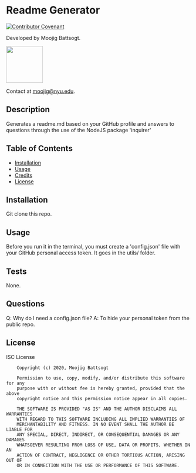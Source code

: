 
# Readme Generator
[![Contributor Covenant](https://img.shields.io/badge/Contributor%20Covenant-v2.0%20adopted-ff69b4.svg)](https://www.contributor-covenant.org/version/2/0/code_of_conduct/) 

Developed by Moojig Battsogt. 

<img src='https://avatars1.githubusercontent.com/u/57543294?v=4' style='width: 100px'>

Contact at moojig@nyu.edu.

## Description 

Generates a readme.md based on your GitHub profile and answers to questions through the use of the NodeJS package 'inquirer'

## Table of Contents

* [Installation](#installation)
* [Usage](#usage)
* [Credits](#credits)
* [License](#license)


## Installation

Git clone this repo.


## Usage 

Before you run it in the terminal, you must create a 'config.json' file with your GitHub personal access token. It goes in the utils/ folder.


## Tests

None.


## Questions

Q: Why do I need a config.json file? A: To hide your personal token from the public repo.


## License

ISC License

        Copyright (c) 2020, Moojig Battsogt
        
        Permission to use, copy, modify, and/or distribute this software for any
        purpose with or without fee is hereby granted, provided that the above
        copyright notice and this permission notice appear in all copies.
        
        THE SOFTWARE IS PROVIDED "AS IS" AND THE AUTHOR DISCLAIMS ALL WARRANTIES
        WITH REGARD TO THIS SOFTWARE INCLUDING ALL IMPLIED WARRANTIES OF
        MERCHANTABILITY AND FITNESS. IN NO EVENT SHALL THE AUTHOR BE LIABLE FOR
        ANY SPECIAL, DIRECT, INDIRECT, OR CONSEQUENTIAL DAMAGES OR ANY DAMAGES
        WHATSOEVER RESULTING FROM LOSS OF USE, DATA OR PROFITS, WHETHER IN AN
        ACTION OF CONTRACT, NEGLIGENCE OR OTHER TORTIOUS ACTION, ARISING OUT OF
        OR IN CONNECTION WITH THE USE OR PERFORMANCE OF THIS SOFTWARE.
